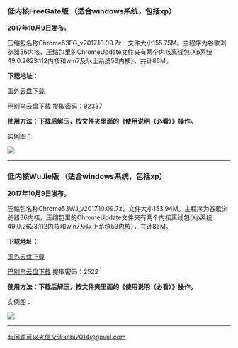 
### 低内核FreeGate版  （适合windows系统，包括xp）

**2017年10月9日发布。**

压缩包名称Chrome53FG_v2017.10.09.7z，文件大小155.75M。主程序为谷歌浏览器36内核，压缩包里的ChromeUpdate文件夹有两个内核离线包(Xp系统49.0.2623.112内核和win7及以上系统53内核），共计86M。

**下载地址：**

[国外云盘下载](https://nofile.io/f/Brv48y4BJUE#cb702bf58f3b98f6) 

[巴别鸟云盘下载](http://www.babel.cc/share.do?s=4327419573120499) 提取密码：92337

**使用方法：下载后解压，按文件夹里面的《使用说明（必看）》操作。**


实例图：

![](https://raw.githubusercontent.com/Alvin9999/PAC/master/download/53freegate1.PNG)

***

### 低内核WuJie版  （适合windows系统，包括xp）

**2017年10月9日发布。**

压缩包名称Chrome53WJ_v2017.10.09.7z，文件大小153.94M。主程序为谷歌浏览器36内核，压缩包里的ChromeUpdate文件夹有两个内核离线包(Xp系统49.0.2623.112内核和win7及以上系统53内核），共计86M。

**下载地址：**

[国外云盘下载](https://nofile.io/f/Fp1cYBJMXfa#f24c0b4fa2b7d105) 

[巴别鸟云盘下载](http://www.babel.cc/share.do?s=1988295980708053) 提取密码：2522

**使用方法：下载后解压，按文件夹里面的《使用说明（必看）》操作。**

实例图：

![](https://raw.githubusercontent.com/Alvin9999/PAC/master/download/53wujie1.PNG)

***


有问题可以来信交流kebi2014@gmail.com
